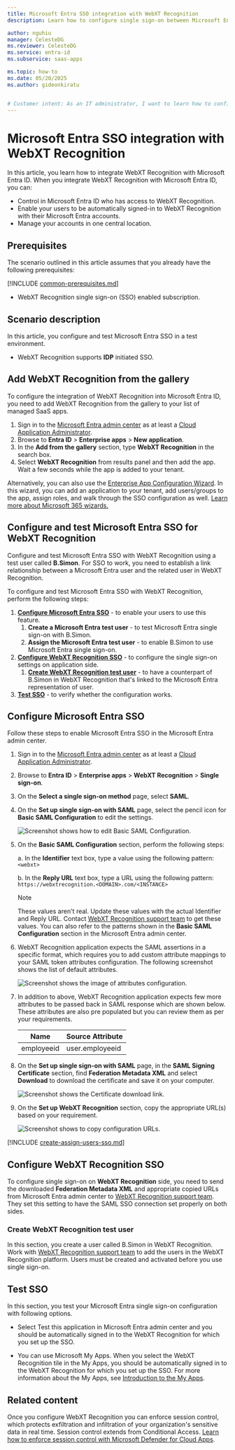 ```yaml
---
title: Microsoft Entra SSO integration with WebXT Recognition
description: Learn how to configure single sign-on between Microsoft Entra ID and WebXT Recognition.

author: nguhiu
manager: CelesteDG
ms.reviewer: CelesteDG
ms.service: entra-id
ms.subservice: saas-apps

ms.topic: how-to
ms.date: 05/20/2025
ms.author: gideonkiratu


# Customer intent: As an IT administrator, I want to learn how to configure single sign-on between Microsoft Entra ID and WebXT Recognition so that I can control who has access to WebXT Recognition, enable automatic sign-in with Microsoft Entra accounts, and manage my accounts in one central location.
---
```


# Microsoft Entra SSO integration with WebXT Recognition

In this article,  you learn how to integrate WebXT Recognition with Microsoft Entra ID. When you integrate WebXT Recognition with Microsoft Entra ID, you can:

* Control in Microsoft Entra ID who has access to WebXT Recognition.
* Enable your users to be automatically signed-in to WebXT Recognition with their Microsoft Entra accounts.
* Manage your accounts in one central location.

## Prerequisites
The scenario outlined in this article assumes that you already have the following prerequisites:

[!INCLUDE [common-prerequisites.md](~/identity/saas-apps/includes/common-prerequisites.md)]
* WebXT Recognition single sign-on (SSO) enabled subscription.

## Scenario description

In this article,  you configure and test Microsoft Entra SSO in a test environment.

* WebXT Recognition supports **IDP** initiated SSO.

## Add WebXT Recognition from the gallery

To configure the integration of WebXT Recognition into Microsoft Entra ID, you need to add WebXT Recognition from the gallery to your list of managed SaaS apps.

1. Sign in to the [Microsoft Entra admin center](https://entra.microsoft.com) as at least a [Cloud Application Administrator](~/identity/role-based-access-control/permissions-reference.md#cloud-application-administrator).
1. Browse to **Entra ID** > **Enterprise apps** > **New application**.
1. In the **Add from the gallery** section, type **WebXT Recognition** in the search box.
1. Select **WebXT Recognition** from results panel and then add the app. Wait a few seconds while the app is added to your tenant.

Alternatively, you can also use the [Enterprise App Configuration Wizard](https://portal.office.com/AdminPortal/home?Q=Docs#/azureadappintegration). In this wizard, you can add an application to your tenant, add users/groups to the app, assign roles, and walk through the SSO configuration as well. [Learn more about Microsoft 365 wizards.](/microsoft-365/admin/misc/azure-ad-setup-guides)

## Configure and test Microsoft Entra SSO for WebXT Recognition

Configure and test Microsoft Entra SSO with WebXT Recognition using a test user called **B.Simon**. For SSO to work, you need to establish a link relationship between a Microsoft Entra user and the related user in WebXT Recognition.

To configure and test Microsoft Entra SSO with WebXT Recognition, perform the following steps:

1. **[Configure Microsoft Entra SSO](#configure-microsoft-entra-sso)** - to enable your users to use this feature.
    1. **Create a Microsoft Entra test user** - to test Microsoft Entra single sign-on with B.Simon.
    1. **Assign the Microsoft Entra test user** - to enable B.Simon to use Microsoft Entra single sign-on.
1. **[Configure WebXT Recognition SSO](#configure-webxt-recognition-sso)** - to configure the single sign-on settings on application side.
    1. **[Create WebXT Recognition test user](#create-webxt-recognition-test-user)** - to have a counterpart of B.Simon in WebXT Recognition that's linked to the Microsoft Entra representation of user.
1. **[Test SSO](#test-sso)** - to verify whether the configuration works.

## Configure Microsoft Entra SSO

Follow these steps to enable Microsoft Entra SSO in the Microsoft Entra admin center.

1. Sign in to the [Microsoft Entra admin center](https://entra.microsoft.com) as at least a [Cloud Application Administrator](~/identity/role-based-access-control/permissions-reference.md#cloud-application-administrator).
1. Browse to **Entra ID** > **Enterprise apps** > **WebXT Recognition** > **Single sign-on**.
1. On the **Select a single sign-on method** page, select **SAML**.
1. On the **Set up single sign-on with SAML** page, select the pencil icon for **Basic SAML Configuration** to edit the settings.

   ![Screenshot shows how to edit Basic SAML Configuration.](common/edit-urls.png "Basic Configuration")

1. On the **Basic SAML Configuration** section, perform the following steps:

    a. In the **Identifier** text box, type a value using the following pattern:
    `<webxt>`

    b. In the **Reply URL** text box, type a URL using the following pattern:
    `https://webxtrecognition.<DOMAIN>.com/<INSTANCE>`

	> [!NOTE]
	> These values aren't real. Update these values with the actual Identifier and Reply URL. Contact [WebXT Recognition support team](mailto:webxtrecognition@biworldwide.com) to get these values. You can also refer to the patterns shown in the **Basic SAML Configuration** section in the Microsoft Entra admin center.

1. WebXT Recognition application expects the SAML assertions in a specific format, which requires you to add custom attribute mappings to your SAML token attributes configuration. The following screenshot shows the list of default attributes.

	![Screenshot shows the image of attributes configuration.](common/default-attributes.png "Image")

1. In addition to above, WebXT Recognition application expects few more attributes to be passed back in SAML response which are shown below. These attributes are also pre populated but you can review them as per your requirements.
	
	| Name  |  Source Attribute|
	| ---------------| --------- |
	| employeeid  | user.employeeid |
	
1. On the **Set up single sign-on with SAML** page, in the **SAML Signing Certificate** section, find **Federation Metadata XML** and select **Download** to download the certificate and save it on your computer.

	![Screenshot shows the Certificate download link.](common/metadataxml.png "Certificate")

1. On the **Set up WebXT Recognition** section, copy the appropriate URL(s) based on your requirement.

	![Screenshot shows to copy configuration URLs.](common/copy-configuration-urls.png "Metadata")

<a name='create-a-microsoft-entra-id-test-user'></a>

[!INCLUDE [create-assign-users-sso.md](~/identity/saas-apps/includes/create-assign-users-sso.md)]

## Configure WebXT Recognition SSO

To configure single sign-on on **WebXT Recognition** side, you need to send the downloaded **Federation Metadata XML** and appropriate copied URLs from Microsoft Entra admin center to [WebXT Recognition support team](mailto:webxtrecognition@biworldwide.com). They set this setting to have the SAML SSO connection set properly on both sides.

### Create WebXT Recognition test user

In this section, you create a user called B.Simon in WebXT Recognition. Work with [WebXT Recognition support team](mailto:webxtrecognition@biworldwide.com) to add the users in the WebXT Recognition platform. Users must be created and activated before you use single sign-on.

## Test SSO 

In this section, you test your Microsoft Entra single sign-on configuration with following options.
 
* Select Test this application in Microsoft Entra admin center and you should be automatically signed in to the WebXT Recognition for which you set up the SSO.
 
* You can use Microsoft My Apps. When you select the WebXT Recognition tile in the My Apps, you should be automatically signed in to the WebXT Recognition for which you set up the SSO. For more information about the My Apps, see [Introduction to the My Apps](https://support.microsoft.com/account-billing/sign-in-and-start-apps-from-the-my-apps-portal-2f3b1bae-0e5a-4a86-a33e-876fbd2a4510).

## Related content

Once you configure WebXT Recognition you can enforce session control, which protects exfiltration and infiltration of your organization's sensitive data in real time. Session control extends from Conditional Access. [Learn how to enforce session control with Microsoft Defender for Cloud Apps](/cloud-app-security/proxy-deployment-any-app).
